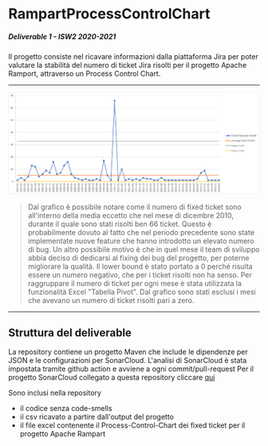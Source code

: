 # RampartProcessControlChart
##### Deliverable 1 - ISW2 2020-2021

Il progetto consiste nel ricavare informazioni dalla piattaforma Jira per poter valutare la
stabilità del numero di ticket Jira risolti per il progetto Apache Ramport, attraverso un Process Control Chart.

---

![Process-Control-Chart-Rampart](pcc.png)
> Dal grafico è possibile notare come il numero di fixed ticket 
> sono all'interno della media eccetto che nel mese di dicembre 2010, 
> durante il quale sono stati risolti ben 66 ticket. Questo è probabilmente dovuto al fatto che
> nel periodo precedente sono state implementate nuove feature che hanno introdotto un elevato 
> numero di bug. Un altro possibile motivo è che in quel mese il team di sviluppo abbia deciso di
> dedicarsi al fixing dei bug del progetto, per poterne migliorare la qualità. Il lower bound è stato 
> portato a 0 perché risulta essere un numero negativo, che per i ticket risolti non ha senso.
> Per raggruppare il numero di ticket per ogni mese è stata utilizzata la funzionalità Excel "Tabella Pivot".
> Dal grafico sono stati esclusi i mesi che avevano un numero di ticket risolti pari a zero.
---

## Struttura del deliverable
La repository contiene un progetto Maven che include le dipendenze per JSON e le configurazioni per SonarCloud.
L'analisi di SonarCloud è stata impostata tramite github action e avviene a ogni commit/pull-request
Per il progetto SonarCloud collegato a questa repository cliccare [qui](https://sonarcloud.io/dashboard?id=redjack96_RampartProcessControlChart)

Sono inclusi nella repository
- il codice senza code-smells
- il csv ricavato a partire dall'output del progetto
- il file excel contenente il Process-Control-Chart dei fixed ticket per il progetto Apache Rampart

